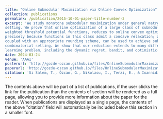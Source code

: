 ```yaml
---
title: "Online Submodular Maximization via Online Convex Optimization"
collection: publications
permalink: /publication/2015-10-01-paper-title-number-3
excerpt: 'We study monotone submodular maximization under general matroid constraints in the online
setting. We prove that online optimization of a large class of submodular functions, namely,
weighted threshold potential functions, reduces to online convex optimization (OCO). This is
precisely because functions in this class admit a concave relaxation; as a result, OCO policies,
coupled with an appropriate rounding scheme, can be used to achieve sublinear regret in the
combinatorial setting. We show that our reduction extends to many different versions of the online
learning problem, including the dynamic regret, bandit, and optimistic-learning settings.'
date: 2024-03-24
venue: 'AAAI'
posterurl: 'http://gozde-ozcan.github.io/files/OnlineSubmodularMaximization_AAAI_2024.pdf'
paperurl: 'http://gozde-ozcan.github.io/files/OnlineSubmodularMaximizationViaOnlineConvexOptimization.pdf'
citation: 'Si Salem, T., Özcan, G., Nikolaou, I., Terzi, E., & Ioannidis, S. (2024). &quot;Online Submodular Maximization via Online Convex Optimization.&quot; <i>Proceedings of the AAAI Conference on Artificial Intelligence</i>. 38(13).'
---
```


The contents above will be part of a list of publications, if the user clicks the link for the publication than the contents of section will be rendered as a full page, allowing you to provide more information about the paper for the reader. When publications are displayed as a single page, the contents of the above "citation" field will automatically be included below this section in a smaller font.
